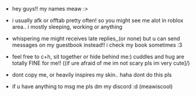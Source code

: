 
- hey guys!! my names meaw :>

- i usually afk or offtab pretty often! so you might see me alot in roblox area.. i mostly sleeping, working or anything
- whispering me might receives late replies,,(or none) but u can send messages on my guestbook instead!! i check my book sometimes :3
- feel free to c+h, sit together or hide behind me:) cuddles and hug are totally FINE for me!! ((if ure afraid of me im not scary pls im very cute]/)
- dont copy me, or heavily inspires my skin.. haha dont do this pls
- if u have anything to msg me pls dm my discord :d (meawiscool) 
 
